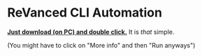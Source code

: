# ReVanced CLI Automation

[**Just download (on PC) and double click.**](https://github.com/taku-nm/auto-cli/releases/download/v1.21/auto-cli-1.21.bat) It is *that* simple.

(You might have to click on "More info" and then "Run anyways")
